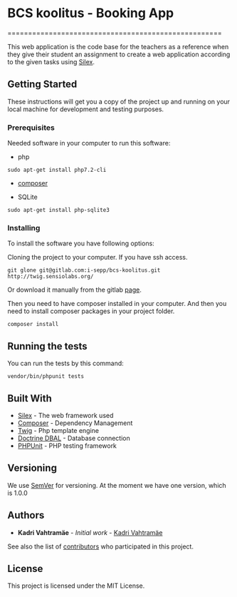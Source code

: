 # BCS koolitus - Booking App
====================================================

This web application is the code base for the teachers as a reference when they give their student an assignment to create a web application according to the given tasks using [Silex](http://silex.sensiolabs.org/).

## Getting Started

These instructions will get you a copy of the project up and running on your local machine for development and testing purposes.

### Prerequisites

Needed software in your computer to run this software:

* php
```
sudo apt-get install php7.2-cli
```

* [composer](https://getcomposer.org/download/)

* SQLite
```
sudo apt-get install php-sqlite3
```

### Installing

To install the software you have following options:

Cloning the project to your computer. If you have ssh access.

```
git glone git@gitlab.com:i-sepp/bcs-koolitus.git
http://twig.sensiolabs.org/
```

Or download it manually from the gitlab [page](https://gitlab.com/i-sepp/bcs-koolitus).

Then you need to have composer installed in your computer.
And then you need to install composer packages in your project folder.
```
composer install
```

## Running the tests

You can run the tests by this command:
```
vendor/bin/phpunit tests
```

## Built With

* [Silex](http://silex.sensiolabs.org/) - The web framework used
* [Composer](https://getcomposer.org/) - Dependency Management
* [Twig](http://twig.sensiolabs.org/) - Php template engine
* [Doctrine DBAL](http://docs.doctrine-project.org/projects/doctrine-dbal/en/latest/index.html) - Database connection
* [PHPUnit](https://phpunit.de/) - PHP testing framework

## Versioning

We use [SemVer](http://semver.org/) for versioning.
At the moment we have one version, which is 1.0.0

## Authors

* **Kadri Vahtramäe** - *Initial work* - [Kadri Vahtramäe](https://gitlab.com/KadriVahtramae)

See also the list of [contributors](www.i-smith.ee) who participated in this project.

## License

This project is licensed under the MIT License.

